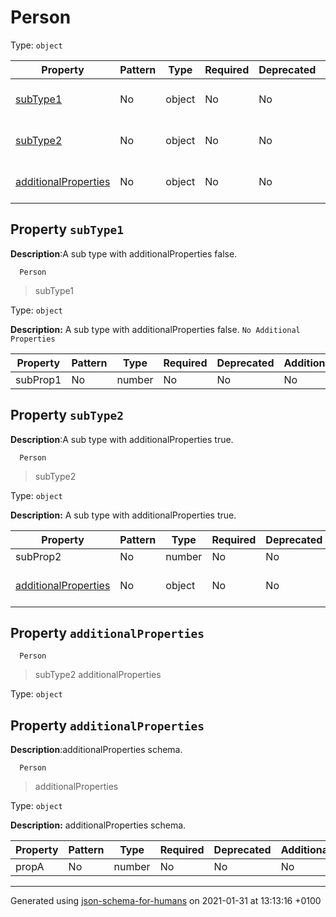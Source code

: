 # Person

Type: `object`

| Property | Pattern | Type | Required | Deprecated | Additional | Description |
| -------- | ------- | ---- | -------- | ---------- | ---------- | ----------- |
| [subType1](#subType1)|No|object|No|No| No|A sub type with additionalProperties false.|
| [subType2](#subType2)|No|object|No|No| No|A sub type with additionalProperties true.|
| [additionalProperties](#additionalProperties)|No|object|No|No|  [![made-with-Markdown](https://img.shields.io/badge/Should-conform-blue)](# "Each additional property must conform to the following schema")|additionalProperties schema.|

## <a name="subType1"></a>Property `subType1`

**Description**:A sub type with additionalProperties false.

      Person
 >   subType1

Type: `object`

**Description:** A sub type with additionalProperties false.
                 `No Additional Properties`

| Property | Pattern | Type | Required | Deprecated | Additional | Description |
| -------- | ------- | ---- | -------- | ---------- | ---------- | ----------- |
|subProp1|No|number|No|No| No||

## <a name="subType2"></a>Property `subType2`

**Description**:A sub type with additionalProperties true.

      Person
 >   subType2

Type: `object`

**Description:** A sub type with additionalProperties true.

| Property | Pattern | Type | Required | Deprecated | Additional | Description |
| -------- | ------- | ---- | -------- | ---------- | ---------- | ----------- |
|subProp2|No|number|No|No| No||
| [additionalProperties](#subType2_additionalProperties)|No|object|No|No|  [![made-with-Markdown](https://img.shields.io/badge/Any%20type+allowed-green)](# "Additional Properties of any type are allowed.")||

## <a name="subType2_additionalProperties"></a>Property `additionalProperties`

      Person
 >   subType2
 >   additionalProperties

Type: `object`

## <a name="additionalProperties"></a>Property `additionalProperties`

**Description**:additionalProperties schema.

      Person
 >   additionalProperties

Type: `object`

**Description:** additionalProperties schema.

| Property | Pattern | Type | Required | Deprecated | Additional | Description |
| -------- | ------- | ---- | -------- | ---------- | ---------- | ----------- |
|propA|No|number|No|No| No||

----------------------------------------------------------------------------------------------------------------------------
Generated using [json-schema-for-humans](https://github.com/coveooss/json-schema-for-humans) on 2021-01-31 at 13:13:16 +0100